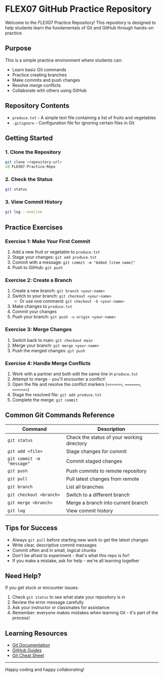 # FLEX07 GitHub Practice Repository

Welcome to the FLEX07 Practice Repository! This repository is designed to help students learn the fundamentals of Git and GitHub through hands-on practice.

## Purpose

This is a simple practice environment where students can:
- Learn basic Git commands
- Practice creating branches
- Make commits and push changes
- Resolve merge conflicts
- Collaborate with others using GitHub

## Repository Contents

- `produce.txt` - A simple text file containing a list of fruits and vegetables
- `.gitignore` - Configuration file for ignoring certain files in Git

## Getting Started

### 1. Clone the Repository
```bash
git clone <repository-url>
cd FLEX07-Practice-Repo
```

### 2. Check the Status
```bash
git status
```

### 3. View Commit History
```bash
git log --oneline
```

## Practice Exercises

### Exercise 1: Make Your First Commit
1. Add a new fruit or vegetable to `produce.txt`
2. Stage your changes: `git add produce.txt`
3. Commit with a message: `git commit -m "Added [item name]"`
4. Push to GitHub: `git push`

### Exercise 2: Create a Branch
1. Create a new branch: `git branch <your-name>`
2. Switch to your branch: `git checkout <your-name>`
   - Or use one command: `git checkout -b <your-name>`
3. Make changes to `produce.txt`
4. Commit your changes
5. Push your branch: `git push -u origin <your-name>`

### Exercise 3: Merge Changes
1. Switch back to main: `git checkout main`
2. Merge your branch: `git merge <your-name>`
3. Push the merged changes: `git push`

### Exercise 4: Handle Merge Conflicts
1. Work with a partner and both edit the same line in `produce.txt`
2. Attempt to merge - you'll encounter a conflict!
3. Open the file and resolve the conflict markers (`<<<<<<<`, `=======`, `>>>>>>>`)
4. Stage the resolved file: `git add produce.txt`
5. Complete the merge: `git commit`

## Common Git Commands Reference

| Command | Description |
|---------|-------------|
| `git status` | Check the status of your working directory |
| `git add <file>` | Stage changes for commit |
| `git commit -m "message"` | Commit staged changes |
| `git push` | Push commits to remote repository |
| `git pull` | Pull latest changes from remote |
| `git branch` | List all branches |
| `git checkout <branch>` | Switch to a different branch |
| `git merge <branch>` | Merge a branch into current branch |
| `git log` | View commit history |

## Tips for Success

- Always `git pull` before starting new work to get the latest changes
- Write clear, descriptive commit messages
- Commit often and in small, logical chunks
- Don't be afraid to experiment - that's what this repo is for!
- If you make a mistake, ask for help - we're all learning together

## Need Help?

If you get stuck or encounter issues:
1. Check `git status` to see what state your repository is in
2. Review the error message carefully
3. Ask your instructor or classmates for assistance
4. Remember: everyone makes mistakes when learning Git - it's part of the process!

## Learning Resources

- [Git Documentation](https://git-scm.com/doc)
- [GitHub Guides](https://guides.github.com/)
- [Git Cheat Sheet](https://education.github.com/git-cheat-sheet-education.pdf)

---

Happy coding and happy collaborating!
